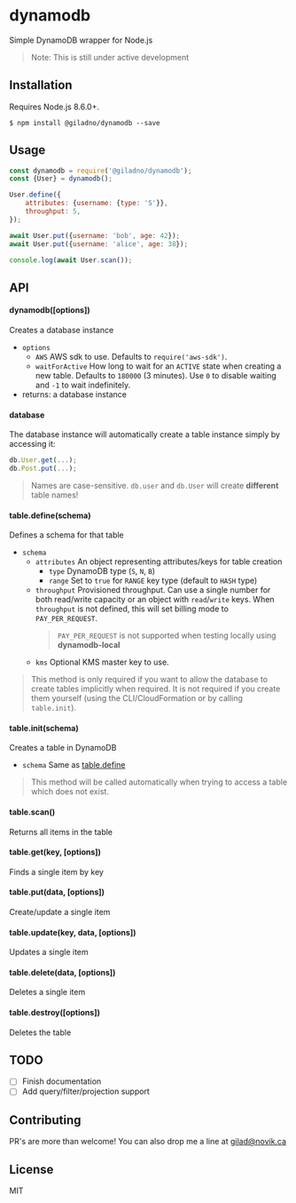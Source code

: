 # dynamodb

Simple DynamoDB wrapper for Node.js

> Note: This is still under active development

## Installation

Requires Node.js 8.6.0+.

```
$ npm install @giladno/dynamodb --save
```

## Usage

```js
const dynamodb = require('@giladno/dynamodb');
const {User} = dynamodb();

User.define({
    attributes: {username: {type: 'S'}},
    throughput: 5,
});

await User.put({username: 'bob', age: 42});
await User.put({username: 'alice', age: 38});

console.log(await User.scan());
```

## API

#### dynamodb([options])

Creates a database instance

-   `options`
    -   `AWS` AWS sdk to use. Defaults to `require('aws-sdk')`.
    -   `waitForActive` How long to wait for an `ACTIVE` state when creating a new table. Defaults to `180000` (3 minutes). Use `0` to disable waiting and `-1` to wait indefinitely.
-   returns: a database instance

#### database

The database instance will automatically create a table instance simply by accessing it:

```js
db.User.get(...);
db.Post.put(...);
```

> Names are case-sensitive. `db.user` and `db.User` will create **different** table names!

#### table.define(schema)

Defines a schema for that table

-   `schema`
    -   `attributes` An object representing attributes/keys for table creation
        -   `type` DynamoDB type (`S`, `N`, `B`)
        -   `range` Set to `true` for `RANGE` key type (default to `HASH` type)
    -   `throughput` Provisioned throughput. Can use a single number for both read/write capacity or an object with `read`/`write` keys. When `throughput` is not defined, this will set billing mode to `PAY_PER_REQUEST`.
        > `PAY_PER_REQUEST` is not supported when testing locally using **dynamodb-local**
    -   `kms` Optional KMS master key to use.

> This method is only required if you want to allow the database to create tables implicitly when required. It is not required if you create them yourself (using the CLI/CloudFormation or by calling `table.init`).

#### table.init(schema)

Creates a table in DynamoDB

-   `schema` Same as [table.define](#table.define)

> This method will be called automatically when trying to access a table which does not exist.

#### table.scan()

Returns all items in the table

#### table.get(key, [options])

Finds a single item by key

#### table.put(data, [options])

Create/update a single item

#### table.update(key, data, [options])

Updates a single item

#### table.delete(data, [options])

Deletes a single item

#### table.destroy([options])

Deletes the table

## TODO

-   [ ] Finish documentation
-   [ ] Add query/filter/projection support

## Contributing

PR's are more than welcome! You can also drop me a line at gilad@novik.ca

## License

MIT
